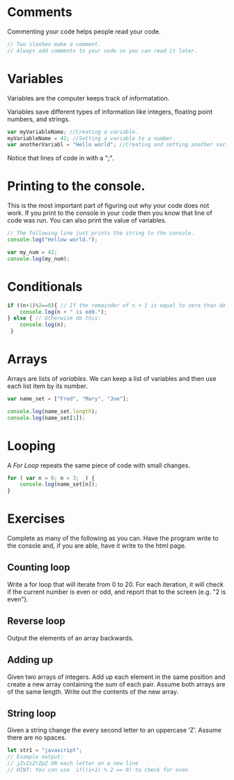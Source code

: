 # Comments

Commenting your code helps people read your code.

```javascript
// Two slashes make a comment.
// Always add comments to your code so you can read it later.
```

# Variables

Variables are the computer keeps track of informatation.

Variables save different types of information like integers, floating point numbers, and strings.

```javascript
var myVariableName; //Creating a variable.
myVariableName = 42; //Setting a variable to a number.
var anotherVariabl = "Hello world"; //Creating and setting another variable to a string.
```

Notice that lines of code in with a ";".

# Printing to the console.

This is the most important part of figuring out why your code does not work.
If you print to the console in your code then you know that line of code was run.
You can also print the value of variables.

```javascript
// The following line just prints the string to the console.
console.log("Hellow world.");

var my_num = 42;
console.log(my_num);
```

# Conditionals

```javascript
if ((n+1)%2==0){ // If the remainder of n + 1 is equal to zero than do this:
    console.log(n + " is odd.");
} else { // Otherwise do this:
    console.log(n);
 }
```

# Arrays

Arrays are lists of *variables*. We can keep a list of variables and then use each list item by its number.

```javascript
var name_set = ["Fred", "Mary", "Joe"];

console.log(name_set.length);
console.log(name_set[1]);
```

# Looping

A *For Loop* repeats the same piece of code with small changes.

```javascript
for ( var n = 0; n < 3;  ) { 
    console.log(name_set[n]);
}
```

# Exercises

Complete as many of the following as you can. Have the program write to the console and, if you are able, have it write to the html page.

## Counting loop

Write a for loop that will iterate from 0 to 20. For each iteration, it will check if the current number is even or odd, and report that to the screen (e.g. "2 is even"). 

## Reverse loop

Output the elements of an array backwards.

## Adding up

Given two arrays of integers. Add up each element in the same position and create a new array containing the sum of each pair. Assume both arrays are of the same length. Write out the contents of the new array.

## String loop

Given a string change the every second letter to an uppercase ‘Z’. Assume there are no spaces.

```javascript
let str1 = "javascript";
// Example output:
// jZvZsZrZpZ OR each letter on a new line
// HINT: You can use  if((i+1) % 2 == 0) to check for even 
```
